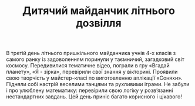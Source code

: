 ﻿---
title: Дитячий майданчик літнього дозвілля
---

В третій день літнього пришкільного майданчика учнів 4-х класів з самого ранку із задоволенням поринули у таємничий, загадковий світ космосу. Передивилися тематичне відео, пограли в гру «Вгадай планету», «Я - зірка», перевірили свої знання у вікторині. Проявили свою творчість у майстер-класі по виготовленню аплікації «Соняхи». Підняли собі настрій веселими танцями та рухливими іграми. Не забули і про улюблену математику: перевірили свою логіку у розвʼязанні нестандартних завдань. Цей день приніс багато корисного і цікавого!

<slideshow />
